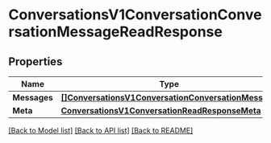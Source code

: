# ConversationsV1ConversationConversationMessageReadResponse

## Properties

Name | Type | Description | Notes
------------ | ------------- | ------------- | -------------
**Messages** | [**[]ConversationsV1ConversationConversationMessage**](conversations.v1.conversation.conversation_message.md) |  | [optional] 
**Meta** | [**ConversationsV1ConversationReadResponseMeta**](conversations_v1_conversationReadResponse_meta.md) |  | [optional] 

[[Back to Model list]](../README.md#documentation-for-models) [[Back to API list]](../README.md#documentation-for-api-endpoints) [[Back to README]](../README.md)


